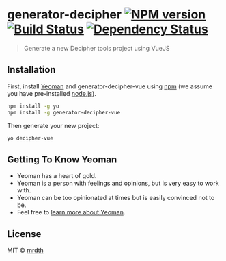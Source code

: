# generator-decipher [![NPM version][npm-image]][npm-url] [![Build Status][travis-image]][travis-url] [![Dependency Status][daviddm-image]][daviddm-url]
> Generate a new Decipher tools project using VueJS

## Installation

First, install [Yeoman](http://yeoman.io) and generator-decipher-vue using [npm](https://www.npmjs.com/) (we assume you have pre-installed [node.js](https://nodejs.org/)).

```bash
npm install -g yo
npm install -g generator-decipher-vue
```

Then generate your new project:

```bash
yo decipher-vue
```

## Getting To Know Yeoman

 * Yeoman has a heart of gold.
 * Yeoman is a person with feelings and opinions, but is very easy to work with.
 * Yeoman can be too opinionated at times but is easily convinced not to be.
 * Feel free to [learn more about Yeoman](http://yeoman.io/).

## License

MIT © [mrdth]()


[npm-image]: https://badge.fury.io/js/generator-decipher.svg
[npm-url]: https://npmjs.org/package/generator-decipher
[travis-image]: https://travis-ci.com/mrdth/generator-decipher.svg?branch=master
[travis-url]: https://travis-ci.com/mrdth/generator-decipher
[daviddm-image]: https://david-dm.org/mrdth/generator-decipher.svg?theme=shields.io
[daviddm-url]: https://david-dm.org/mrdth/generator-decipher
